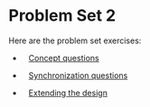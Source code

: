 # Problem Set 2

Here are the problem set exercises:
 - &nbsp;&nbsp;&nbsp;[Concept questions](concept.md)

 - &nbsp;&nbsp;&nbsp;[Synchronization questions](synchronization.md)

 - &nbsp;&nbsp;&nbsp;[Extending the design](extending.md)
